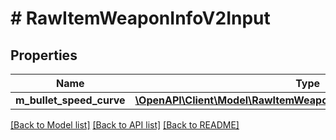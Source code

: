 # # RawItemWeaponInfoV2Input

## Properties

Name | Type | Description | Notes
------------ | ------------- | ------------- | -------------
**m_bullet_speed_curve** | [**\OpenAPI\Client\Model\RawItemWeaponInfoBulletSpeedCurveV2Input**](RawItemWeaponInfoBulletSpeedCurveV2Input.md) |  | [optional]

[[Back to Model list]](../../README.md#models) [[Back to API list]](../../README.md#endpoints) [[Back to README]](../../README.md)
